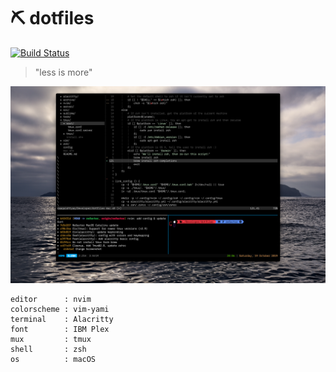 # ⛏ dotfiles

[![Build Status](https://github.com/aaqaishtyaq/dotfiles/workflows/CI/badge.svg)](https://github.com/aaqaishtyaq/dotfiles/actions?workflow=CI)


> "less is more"

![My setup](src/alacritty_setup.png)

```text
editor      : nvim
colorscheme : vim-yami
terminal    : Alacritty
font        : IBM Plex
mux         : tmux
shell       : zsh
os          : macOS
